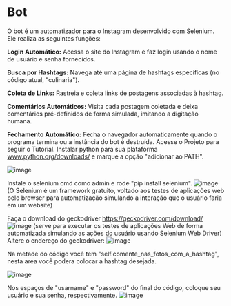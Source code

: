 # Bot
O bot é um automatizador para o Instagram desenvolvido com Selenium. Ele realiza as seguintes funções:

__Login Automático:__ Acessa o site do Instagram e faz login usando o nome de usuário e senha fornecidos.

**Busca por Hashtags:** Navega até uma página de hashtags específicas (no código atual, "culinaria").

**Coleta de Links:** Rastreia e coleta links de postagens associadas à hashtag.

**Comentários Automáticos:** Visita cada postagem coletada e deixa comentários pré-definidos de forma simulada, imitando a digitação humana.

**Fechamento Automático:** Fecha o navegador automaticamente quando o programa termina ou a instância do bot é destruída.
Acesse o Projeto para seguir o Tutorial.
Instalar python para sua plataforma www.python.org/downloads/ e marque a opção "adicionar ao PATH".

![image](https://github.com/user-attachments/assets/4f207dd9-530b-49db-bfbc-098f6b67cdb8)

Instale o selenium cmd como admin e rode "pip install selenium".
![image](https://github.com/user-attachments/assets/c5b8a905-4312-44cc-a3cd-453648d689b1)
(O Selenium é um framework gratuito, voltado aos testes de aplicações web pelo browser para automatização simulando a interação que o
usuário faria em um website)

Faça o download do geckodriver https://geckodriver.com/download/
![image](https://github.com/user-attachments/assets/9ce69636-a451-48a0-854d-ff3e79204f44)
(serve para executar os testes de aplicações Web de forma automatizada simulando as ações do usuário usando Selenium Web Driver)
Altere o endereço do geckodriver: ![image](https://github.com/user-attachments/assets/99c2f0fe-4ee9-45fe-b469-1e9175c2fa78)


Na metade do código você tem "self.comente_nas_fotos_com_a_hashtag", nesta area você podera colocar a hashtag desejada.

![image](https://github.com/user-attachments/assets/db5299e0-e2b9-426e-82d6-489e93a2fdc7)

Nos espaços de "usarname" e "password" do final do código, coloque seu usuário e sua senha, respectivamente.
![image](https://github.com/user-attachments/assets/a31c772a-7eb5-41b7-a2d0-f2bd27903e6f)
